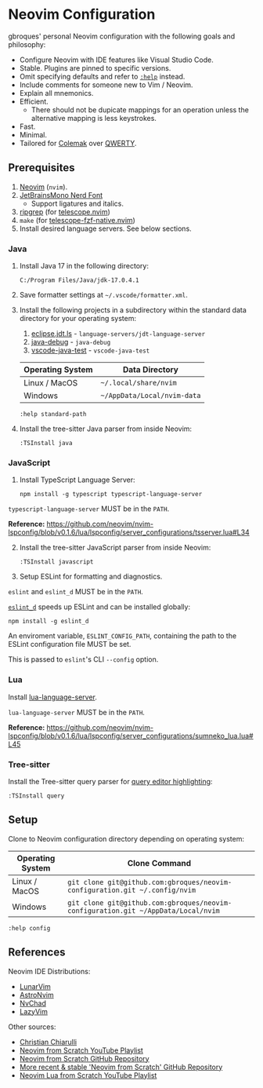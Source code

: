 # Neovim Configuration

gbroques' personal Neovim configuration with the following goals and philosophy:

* Configure Neovim with IDE features like Visual Studio Code.
* Stable. Plugins are pinned to specific versions.
* Omit specifying defaults and refer to [`:help`](https://neovim.io/doc/user/helphelp.html) instead.
* Include comments for someone new to Vim / Neovim.
* Explain all mnemonics.
* Efficient.
  * There should not be dupicate mappings for an operation unless the alternative mapping is less keystrokes.
* Fast.
* Minimal.
* Tailored for [Colemak](https://en.wikipedia.org/wiki/Colemak) over [QWERTY](https://en.wikipedia.org/wiki/QWERTY).

## Prerequisites

1. [Neovim](https://neovim.io/) (`nvim`).
2. [JetBrainsMono Nerd Font](https://github.com/ryanoasis/nerd-fonts/releases/download/v2.3.3/JetBrainsMono.zip)
    * Support ligatures and italics.
3. [ripgrep](https://github.com/BurntSushi/ripgrep#installation) (for [telescope.nvim](https://github.com/nvim-telescope/telescope.nvim))
4. `make` (for [telescope-fzf-native.nvim](https://github.com/nvim-telescope/telescope-fzf-native.nvim#installation))
5. Install desired language servers. See below sections.

### Java

1. Install Java 17 in the following directory:

       C:/Program Files/Java/jdk-17.0.4.1

2. Save formatter settings at `~/.vscode/formatter.xml`.

3. Install the following projects in a subdirectory within the standard data directory for your operating system:

    1. [eclipse.jdt.ls](https://github.com/eclipse/eclipse.jdt.ls#installation) - `language-servers/jdt-language-server`
    2. [java-debug](https://github.com/microsoft/java-debug) - `java-debug`
    3. [vscode-java-test](https://github.com/microsoft/vscode-java-test) - `vscode-java-test`

    | Operating System | Data Directory |
    | ---------------- | -------------- |
    | Linux / MacOS    | `~/.local/share/nvim` |
    | Windows          | `~/AppData/Local/nvim-data` |

    `:help standard-path`

4. Install the tree-sitter Java parser from inside Neovim:

       :TSInstall java

### JavaScript

1. Install TypeScript Language Server:

       npm install -g typescript typescript-language-server

`typescript-language-server` MUST be in the `PATH`.

**Reference:** https://github.com/neovim/nvim-lspconfig/blob/v0.1.6/lua/lspconfig/server_configurations/tsserver.lua#L34

2. Install the tree-sitter JavaScript parser from inside Neovim:

       :TSInstall javascript

3. Setup ESLint for formatting and diagnostics.

`eslint` and `eslint_d` MUST be in the `PATH`.

[`eslint_d`](https://github.com/mantoni/eslint_d.js/) speeds up ESLint and can be installed globally:

    npm install -g eslint_d

An enviroment variable, `ESLINT_CONFIG_PATH`, containing the path to the ESLint configuration file MUST be set.

This is passed to `eslint`'s CLI `--config` option.

### Lua

Install [lua-language-server](https://github.com/luals/lua-language-server/wiki/Getting-Started#command-line).

`lua-language-server` MUST be in the `PATH`.

**Reference:** https://github.com/neovim/nvim-lspconfig/blob/v0.1.6/lua/lspconfig/server_configurations/sumneko_lua.lua#L45

### Tree-sitter

Install the Tree-sitter query parser for [query editor highlighting](https://github.com/nvim-treesitter/playground):

    :TSInstall query

## Setup

Clone to Neovim configuration directory depending on operating system:

| Operating System | Clone Command |
| ---------------- | ------------- |
| Linux / MacOS    | `git clone git@github.com:gbroques/neovim-configuration.git ~/.config/nvim`       |
| Windows          | `git clone git@github.com:gbroques/neovim-configuration.git ~/AppData/Local/nvim` |

`:help config`

## References

Neovim IDE Distributions:

* [LunarVim](https://github.com/LunarVim/LunarVim)
* [AstroNvim](https://github.com/AstroNvim/AstroNvim)
* [NvChad](https://github.com/NvChad/NvChad)
* [LazyVim](https://github.com/LazyVim/LazyVim)

Other sources:

* [Christian Chiarulli](https://www.youtube.com/@chrisatmachine)
* [Neovim from Scratch YouTube Playlist](https://www.youtube.com/watch?v=ctH-a-1eUME&list=PLhoH5vyxr6Qq41NFL4GvhFp-WLd5xzIzZ)
* [Neovim from Scratch GitHub Repository](https://github.com/LunarVim/Neovim-from-scratch)
* [More recent & stable 'Neovim from Scratch' GitHub Repository](https://github.com/LunarVim/nvim-basic-ide)
* [Neovim Lua from Scratch YouTube Playlist](https://www.youtube.com/playlist?list=PLPDVgSbOnt7LXQ8DTzu37UwCpA0elyD0V)

